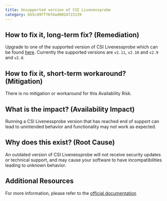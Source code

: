 ```yaml
---
title: Unsupported version of CSI Livenessprobe
category: 655c49ff76fdad0024723139
---
```


## How to fix it, long-term fix? (Remediation)

Upgrade to one of the supported version of CSI Livenessprobe which can be found [here](https://kubernetes-csi.github.io/docs/livenessprobe.html). Currently the supported versions are `v2.11`, `v2.10` and `v2.9` and `v2.8`.

## How to fix it, short-term workaround? (Mitigation)

There is no mitigation or workaround for this Availability Risk.

## What is the impact? (Availability Impact)

Running a CSI Livenessprobe version that has reached end of support can lead to unintended behavior and functionality may not work as expected.

## Why does this exist? (Root Cause)

An outdated version of CSI Livenessprobe will not receive security updates or technical support, and may cause your software to have incompatibilities leading to unknown behavior.

## Additional Resources

For more information, please refer to the [official documentation](https://kubernetes-csi.github.io/docs/livenessprobe.html)